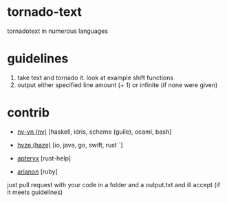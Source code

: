 # tornado-text
tornadotext in numerous languages

# guidelines
1. take text and tornado it. look at example shift functions
2. output either specified line amount (+ 1) or infinite (if none were given)

# contrib
* [nv-vn (nv)](https://github.com/nv-vn) [haskell, idris, scheme (guile), ocaml, bash]

* [hvze (haze)](https://github.com/hvze) [io, java, go, swift, rust``]

* [apteryx](https://github.com/apertix) [rust-help]

* [arianon](https://github.com/arianon) [ruby]

just pull request with your code in a folder and a output.txt and ill accept (if it meets guidelines)
